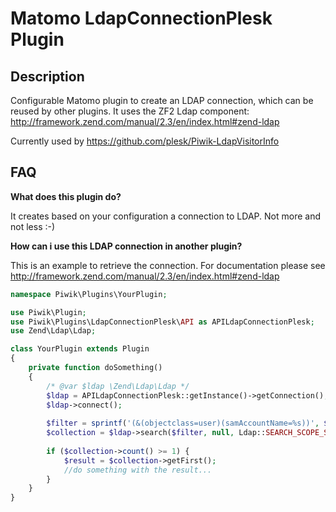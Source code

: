 # Matomo LdapConnectionPlesk Plugin

## Description

Configurable Matomo plugin to create an LDAP connection, which can be reused by other plugins.
It uses the ZF2 Ldap component: http://framework.zend.com/manual/2.3/en/index.html#zend-ldap

Currently used by https://github.com/plesk/Piwik-LdapVisitorInfo

## FAQ

__What does this plugin do?__

It creates based on your configuration a connection to LDAP. Not more and not less :-)


__How can i use this LDAP connection in another plugin?__

This is an example to retrieve the connection.
For documentation please see http://framework.zend.com/manual/2.3/en/index.html#zend-ldap

```php
namespace Piwik\Plugins\YourPlugin;

use Piwik\Plugin;
use Piwik\Plugins\LdapConnectionPlesk\API as APILdapConnectionPlesk;
use Zend\Ldap\Ldap;

class YourPlugin extends Plugin
{
    private function doSomething()
    {
    	/* @var $ldap \Zend\Ldap\Ldap */
        $ldap = APILdapConnectionPlesk::getInstance()->getConnection();
        $ldap->connect();
        
        $filter = sprintf('(&(objectclass=user)(samAccountName=%s))', $visitorUsername);
        $collection = $ldap->search($filter, null, Ldap::SEARCH_SCOPE_SUB, ['displayname']);
        
        if ($collection->count() >= 1) {
        	$result = $collection->getFirst();
        	//do something with the result...
        }
    }
}
```
